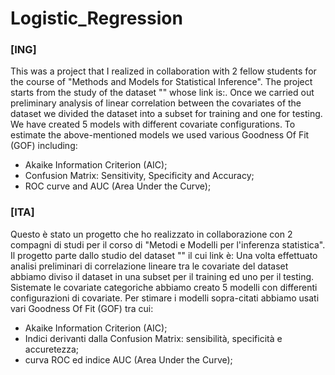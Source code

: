 # Logistic_Regression

### [ING]
This was a project that I realized in collaboration with 2 fellow students for the course of "Methods and Models for Statistical Inference". 
The project starts from the study of the dataset "" whose link is:. 
Once we carried out preliminary analysis of linear correlation between the covariates of the dataset we divided the dataset into a subset for training and one for testing. 
We have created 5 models with different covariate configurations.
To estimate the above-mentioned models we used various Goodness Of Fit (GOF) including:
- Akaike Information Criterion (AIC);
- Confusion Matrix: Sensitivity, Specificity and Accuracy;
- ROC curve and AUC (Area Under the Curve);

### [ITA]
Questo è stato un progetto che ho realizzato in collaborazione con 2 compagni di studi per il corso di "Metodi e Modelli per l'inferenza statistica". 
Il progetto parte dallo studio del dataset "" il cui link è: 
Una volta effettuato analisi preliminari di correlazione lineare tra le covariate del dataset abbiamo diviso il dataset in una subset per il training ed uno per il testing. 
Sistemate le covariate categoriche abbiamo creato 5 modelli con differenti configurazioni di covariate. 
Per stimare i modelli sopra-citati abbiamo usati vari Goodness Of Fit (GOF) tra cui: 
- Akaike Information Criterion (AIC);
- Indici derivanti dalla Confusion Matrix: sensibilità, specificità e accuretezza;
- curva ROC ed indice AUC (Area Under the Curve);

